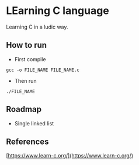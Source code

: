# LEarning C language

Learning C in a ludic way.

## How to run

- First compile
```
gcc -o FILE_NAME FILE_NAME.c
```

- Then run
```
./FILE_NAME
```

## Roadmap

- Single linked list

## References

[https://www.learn-c.org/](https://www.learn-c.org/)